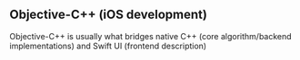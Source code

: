 ## Objective-C++ (iOS development)
Objective-C++ is usually what bridges native C++ (core algorithm/backend implementations) and Swift UI (frontend description)

